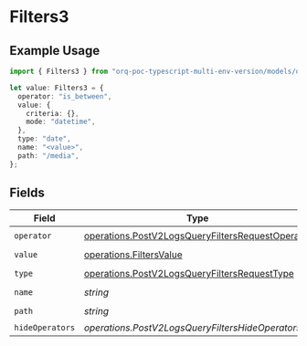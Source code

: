 # Filters3

## Example Usage

```typescript
import { Filters3 } from "orq-poc-typescript-multi-env-version/models/operations";

let value: Filters3 = {
  operator: "is_between",
  value: {
    criteria: {},
    mode: "datetime",
  },
  type: "date",
  name: "<value>",
  path: "/media",
};
```

## Fields

| Field                                                                                                                | Type                                                                                                                 | Required                                                                                                             | Description                                                                                                          |
| -------------------------------------------------------------------------------------------------------------------- | -------------------------------------------------------------------------------------------------------------------- | -------------------------------------------------------------------------------------------------------------------- | -------------------------------------------------------------------------------------------------------------------- |
| `operator`                                                                                                           | [operations.PostV2LogsQueryFiltersRequestOperator](../../models/operations/postv2logsqueryfiltersrequestoperator.md) | :heavy_check_mark:                                                                                                   | N/A                                                                                                                  |
| `value`                                                                                                              | [operations.FiltersValue](../../models/operations/filtersvalue.md)                                                   | :heavy_check_mark:                                                                                                   | N/A                                                                                                                  |
| `type`                                                                                                               | [operations.PostV2LogsQueryFiltersRequestType](../../models/operations/postv2logsqueryfiltersrequesttype.md)         | :heavy_check_mark:                                                                                                   | N/A                                                                                                                  |
| `name`                                                                                                               | *string*                                                                                                             | :heavy_check_mark:                                                                                                   | N/A                                                                                                                  |
| `path`                                                                                                               | *string*                                                                                                             | :heavy_check_mark:                                                                                                   | N/A                                                                                                                  |
| `hideOperators`                                                                                                      | *operations.PostV2LogsQueryFiltersHideOperators*[]                                                                   | :heavy_minus_sign:                                                                                                   | N/A                                                                                                                  |